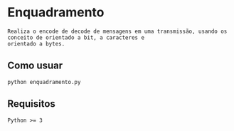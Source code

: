 # Enquadramento

    Realiza o encode de decode de mensagens em uma transmissão, usando os conceito de orientado a bit, a caracteres e 
    orientado a bytes.
    

## Como usuar
    
    python enquadramento.py
    
## Requisitos

    Python >= 3
    